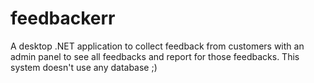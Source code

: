 # feedbackerr
A desktop .NET application to collect feedback from customers with an admin panel to see all feedbacks and report for those feedbacks. This system doesn't use any database ;)
